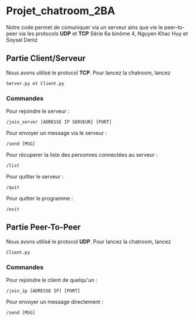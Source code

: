     
# Projet_chatroom_2BA

Notre code permet de comuniquer via un serveur ains que vie le peer-to-peer via les protocols **UDP** et **TCP**
Série 6a binôme 4, Nguyen Khac Huy et Soysal Deniz

## Partie Client/Serveur

Nous avons utilisé le protocol **TCP**. 
Pour lancez la chatroom, lancez 

```
Server.py et Client.py
```


### Commandes

Pour rejoindre le serveur :

```
/join_server [ADRESSE IP SERVEUR] [PORT]
```

Pour envoyer un message via le serveur :

```
/send [MSG]
```

Pour récuperer la liste des personnes connectées au serveur :

```
/list
```

Pour quitter le serveur : 

```
/quit
```

Pour quitter le programme :

```
/exit
```

## Partie Peer-To-Peer

Nous avons utilisé le protocol **UDP**.
Pour lancez la chatroom, lancez 

```
Client.py
```

### Commandes

Pour rejoindre le client de quelqu'un :

```
/join_ip [ADRESSE IP] [PORT]
```

Pour envoyer un message directement :

```
/send [MSG]
```
